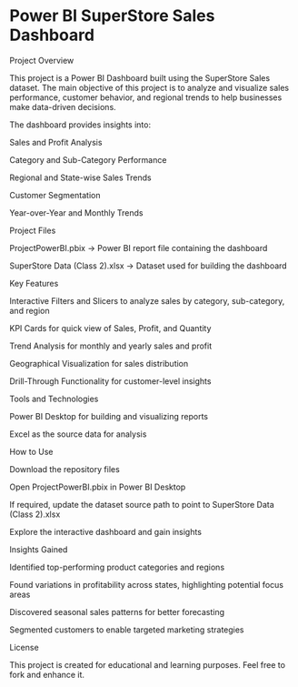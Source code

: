 # Power BI SuperStore Sales Dashboard


Project Overview

This project is a Power BI Dashboard built using the SuperStore Sales dataset.
The main objective of this project is to analyze and visualize sales performance, customer behavior, and regional trends to help businesses make data-driven decisions.

The dashboard provides insights into:

Sales and Profit Analysis

Category and Sub-Category Performance

Regional and State-wise Sales Trends

Customer Segmentation

Year-over-Year and Monthly Trends

Project Files

ProjectPowerBI.pbix → Power BI report file containing the dashboard

SuperStore Data (Class 2).xlsx → Dataset used for building the dashboard

Key Features

Interactive Filters and Slicers to analyze sales by category, sub-category, and region

KPI Cards for quick view of Sales, Profit, and Quantity

Trend Analysis for monthly and yearly sales and profit

Geographical Visualization for sales distribution

Drill-Through Functionality for customer-level insights

Tools and Technologies

Power BI Desktop for building and visualizing reports

Excel as the source data for analysis

How to Use

Download the repository files

Open ProjectPowerBI.pbix in Power BI Desktop

If required, update the dataset source path to point to SuperStore Data (Class 2).xlsx

Explore the interactive dashboard and gain insights

Insights Gained

Identified top-performing product categories and regions

Found variations in profitability across states, highlighting potential focus areas

Discovered seasonal sales patterns for better forecasting

Segmented customers to enable targeted marketing strategies

License

This project is created for educational and learning purposes. Feel free to fork and enhance it.
